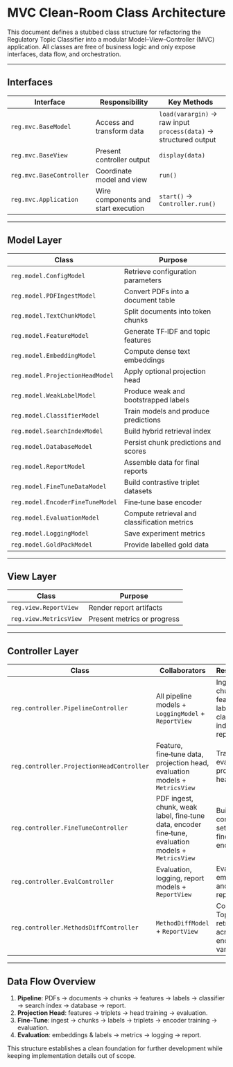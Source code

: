 # MVC Clean-Room Class Architecture

This document defines a stubbed class structure for refactoring the
Regulatory Topic Classifier into a modular Model–View–Controller (MVC)
application.  All classes are free of business logic and only expose
interfaces, data flow, and orchestration.

---

## Interfaces

| Interface | Responsibility | Key Methods |
|-----------|----------------|-------------|
| `reg.mvc.BaseModel` | Access and transform data | `load(varargin)` → raw input<br>`process(data)` → structured output |
| `reg.mvc.BaseView` | Present controller output | `display(data)` |
| `reg.mvc.BaseController` | Coordinate model and view | `run()` |
| `reg.mvc.Application` | Wire components and start execution | `start()` → `Controller.run()` |

---

## Model Layer

| Class | Purpose |
|-------|---------|
| `reg.model.ConfigModel` | Retrieve configuration parameters |
| `reg.model.PDFIngestModel` | Convert PDFs into a document table |
| `reg.model.TextChunkModel` | Split documents into token chunks |
| `reg.model.FeatureModel` | Generate TF‑IDF and topic features |
| `reg.model.EmbeddingModel` | Compute dense text embeddings |
| `reg.model.ProjectionHeadModel` | Apply optional projection head |
| `reg.model.WeakLabelModel` | Produce weak and bootstrapped labels |
| `reg.model.ClassifierModel` | Train models and produce predictions |
| `reg.model.SearchIndexModel` | Build hybrid retrieval index |
| `reg.model.DatabaseModel` | Persist chunk predictions and scores |
| `reg.model.ReportModel` | Assemble data for final reports |
| `reg.model.FineTuneDataModel` | Build contrastive triplet datasets |
| `reg.model.EncoderFineTuneModel` | Fine‑tune base encoder |
| `reg.model.EvaluationModel` | Compute retrieval and classification metrics |
| `reg.model.LoggingModel` | Save experiment metrics |
| `reg.model.GoldPackModel` | Provide labelled gold data |

---

## View Layer

| Class | Purpose |
|-------|---------|
| `reg.view.ReportView` | Render report artifacts |
| `reg.view.MetricsView` | Present metrics or progress |

---

## Controller Layer

| Class | Collaborators | Responsibility |
|-------|---------------|---------------|
| `reg.controller.PipelineController` | All pipeline models + `LoggingModel` + `ReportView` | Ingest → chunk → features → labels → classifier → index → DB → report |
| `reg.controller.ProjectionHeadController` | Feature, fine‑tune data, projection head, evaluation models + `MetricsView` | Train and evaluate projection head |
| `reg.controller.FineTuneController` | PDF ingest, chunk, weak label, fine‑tune data, encoder fine‑tune, evaluation models + `MetricsView` | Build contrastive set and fine‑tune encoder |
| `reg.controller.EvalController` | Evaluation, logging, report models + `ReportView` | Evaluate embeddings and generate reports |
| `reg.controller.MethodsDiffController` | `MethodDiffModel` + `ReportView` | Compare Top‑K retrievals across encoder variants |

---

## Data Flow Overview

1. **Pipeline**: PDFs → documents → chunks → features → labels → classifier →
   search index → database → report.
2. **Projection Head**: features → triplets → head training → evaluation.
3. **Fine‑Tune**: ingest → chunks → labels → triplets → encoder training → evaluation.
4. **Evaluation**: embeddings & labels → metrics → logging → report.

This structure establishes a clean foundation for further development while
keeping implementation details out of scope.

